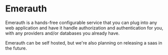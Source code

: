 # Emerauth

Emerauth is a hands-free configurable service that you can plug into any web application and have it handle authorization and authentication for you, with any providers and/or databases you already have.

Emerauth can be self hosted, but we're also planning on releasing a saas in the future.
